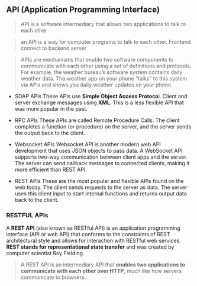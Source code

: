 ## API (Application Programming Interface)

> API is a software intermediary that allows two applications to talk to each other

> an API is a way for computer programs to talk to each other. Frontend connect to backend server


> APIs are mechanisms that enable two software components to communicate with each other using a set of definitions and protocols. For example, the weather bureau’s software system contains daily weather data. The weather app on your phone “talks” to this system via APIs and shows you daily weather updates on your phone.

- SOAP APIs 
  These APIs use **Simple Object Access Protoco**l. Client and server exchange messages using **XML**. This is a less flexible API that was more popular in the past.
  
- RPC APIs
  These APIs are called Remote Procedure Calls. The client completes a function (or procedure) on the server, and the server sends the output back to the client.
  
- Websocket APIs
  Websocket API is another modern web API development that uses JSON objects to pass data. A WebSocket API supports two-way communication between client apps and the server. The server can send callback messages to connected clients, making it more efficient than REST API.
  
- REST APIs
  These are the most popular and flexible APIs found on the web today. The client sends requests to the server as data. The server uses this client input to start internal functions and returns output data back to the client.


### RESTFUL APIs

A **REST API** (also known as RESTful API) is an application programming interface (API or web API) that conforms to the constraints of REST architectural style and allows for interaction with RESTful web services. **REST stands for representational state transfer** and was created by computer scientist Roy Fielding.

> A REST API is an intermediary API that **enables two applications to communicate with each other over HTTP**, much like how servers communicate to browsers.


